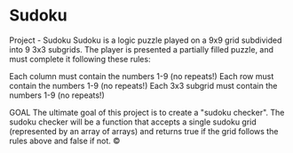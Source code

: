 # Sudoku

Project - Sudoku
Sudoku is a logic puzzle played on a 9x9 grid subdivided into 9 3x3 subgrids. The player is presented a partially filled puzzle, and must complete it following these rules:

Each column must contain the numbers 1-9 (no repeats!)
Each row must contain the numbers 1-9 (no repeats!)
Each 3x3 subgrid must contain the numbers 1-9 (no repeats!)

GOAL
The ultimate goal of this project is to create a "sudoku checker". The sudoku checker will be a function that accepts a single sudoku grid (represented by an array of arrays) and returns true if the grid follows the rules above and false if not.
©
